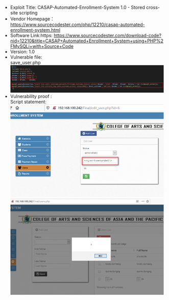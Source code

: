 * Exploit Title: CASAP-Automated-Enrollment-System 1.0 - Stored cross-site scripting  
* Vendor Homepage： https://www.sourcecodester.com/php/12210/casap-automated-enrollment-system.html  
* Software Link:https: https://www.sourcecodester.com/download-code?nid=12210&title=CASAP+Automated+Enrollment+System+using+PHP%2FMySQLi+with+Source+Code  
* Version: 1.0  
* Vulnerable file:  
save_user.php  
![iamge](https://github.com/BigTiger2020/CASAP-Automated-Enrollment-System/blob/main/save_user.png)  
* Vulnerability proof :  
Script statement:  
![image](https://github.com/BigTiger2020/CASAP-Automated-Enrollment-System/blob/main/userxss.png)  
![image](https://github.com/BigTiger2020/CASAP-Automated-Enrollment-System/blob/main/xss3.png) 
